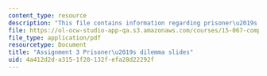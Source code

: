 ```yaml
---
content_type: resource
description: "This file contains information regarding prisoner\u2019s dilemma slides."
file: https://ol-ocw-studio-app-qa.s3.amazonaws.com/courses/15-067-competitive-decision-making-and-negotiation-spring-2011/4a412d2da3151f20132fefa28d22292f_MIT15_067S11_assgn03dilem.pdf
file_type: application/pdf
resourcetype: Document
title: "Assignment 3 Prisoner\u2019s dilemma slides"
uid: 4a412d2d-a315-1f20-132f-efa28d22292f
---
```

